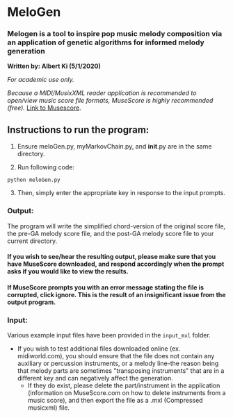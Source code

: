 
# MeloGen
### Melogen is a tool to inspire pop music melody composition via an application of genetic algorithms for informed melody generation
**Written by: Albert Ki (5/1/2020)**

*For academic use only.*

*Because a MIDI/MusixXML reader application is recommended to open/view music score file formats, MuseScore is highly recommended (free).*
[Link to Musescore](https://musescore.org/en/download).

## Instructions to run the program:
1. Ensure meloGen.py, myMarkovChain.py, and __init__.py are in the same directory.

2.  Run following code:
```
python meloGen.py
```

3. Then, simply enter the appropriate key in response to the input prompts.

### Output:
The program will write the simplified chord-version of the original score file, the pre-GA melody score file, and the post-GA melody score file to your current directory.

#### If you wish to see/hear the resulting output, please make sure that you have MuseScore downloaded, and respond accordingly when the prompt asks if you would like to view the results.

#### If MuseScore prompts you with an error message stating the file is corrupted, click ignore. This is the result of an insignificant issue from the output program.

### Input:
Various example input files have been provided in the `input_mxl` folder.

- If you wish to test additional files downloaded online (ex. midiworld.com), you should ensure that the file does not contain any auxiliary or percussion instruments, or a melody line-the reason being that melody parts are sometimes "transposing instruments" that are in a different key and can negatively affect the generation. 
  - If they do exist, please delete the part/instrument in the application (information on MuseScore.com on how to delete instruments from a music score), and then export the file as a .mxl (Compressed musicxml) file.

